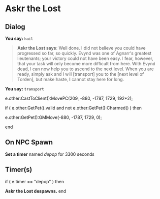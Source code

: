 # Askr the Lost
## Dialog

**You say:** `hail`



>**Askr the Lost says:** Well done.  I did not believe you could have progressed so far, so quickly.  Evynd was one of Agnarr's greatest lieutenants; your victory could not have been easy.  I fear, however, that your task will only become more difficult from here.  With Evynd dead, I can now help you to ascend to the next level.  When you are ready, simply ask and I will [transport] you to the [next level of Torden], but make haste, I cannot stay here for long.




**You say:** `transport`





e.other:CastToClient():MovePC(209, -880, -1787, 1729, 192*2);


if ( e.other:GetPet().valid and not e.other:GetPet():Charmed() ) then



e.other:GetPet():GMMove(-880, -1787, 1729, 0);

end

## On NPC Spawn

**Set a timer** named *depop* for 3300 seconds
## Timer(s)

if ( e.timer == "depop" ) then


**Askr the Lost despawns.**
end
